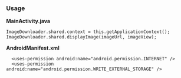 ### Usage

**MainActivity.java**

```
ImageDownloader.shared.context = this.getApplicationContext();
ImageDownloader.shared.displayImage(imageUrl, imageView);
```

**AndroidManifest.xml**

```
  <uses-permission android:name="android.permission.INTERNET" />  
  <uses-permission android:name="android.permission.WRITE_EXTERNAL_STORAGE" />
```